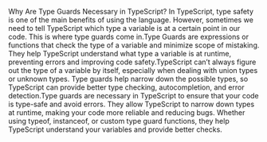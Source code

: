 Why Are Type Guards Necessary in TypeScript?
In TypeScript, type safety is one of the main benefits of using the language. However, sometimes we need to tell TypeScript which type a variable is at a certain point in our code. This is where type guards come in.Type Guards are expressions or functions that check the type of a variable and minimize scope of mistaking. They help TypeScript understand what type a variable is at runtime, preventing errors and improving code safety.TypeScript can’t always figure out the type of a variable by itself, especially when dealing with union types or unknown types. Type guards help narrow down the possible types, so TypeScript can provide better type checking, autocompletion, and error detection.Type guards are necessary in TypeScript to ensure that your code is type-safe and avoid errors. They allow TypeScript to narrow down types at runtime, making your code more reliable and reducing bugs. Whether using typeof, instanceof, or custom type guard functions, they help TypeScript understand your variables and provide better checks.